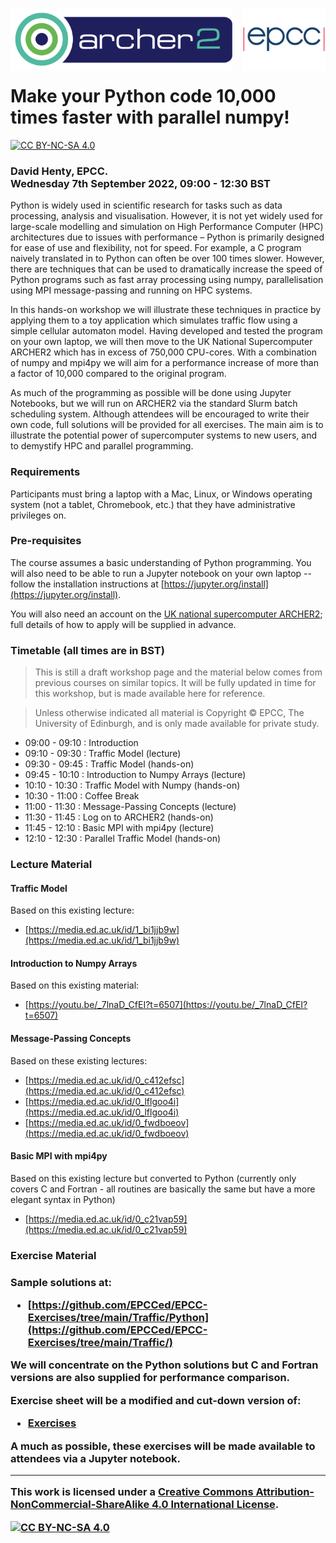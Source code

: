 <img src="./images/Archer2_logo.png" width="355" height="100"
align="left"> <img src="./images/epcc_logo.jpg" align="right"
width="133" height="100">

<br /><br /><br /><br /><br />

# Make your Python code 10,000 times faster with parallel numpy!

[![CC BY-NC-SA 4.0][cc-by-nc-sa-shield]][cc-by-nc-sa]

<h3>David Henty, EPCC.<br />
Wednesday 7th September 2022, 09:00 - 12:30 BST
</h3>

Python is widely used in scientific research for tasks such as data
processing, analysis and visualisation. However, it is not yet widely
used for large-scale modelling and simulation on High Performance
Computer (HPC) architectures due to issues with performance – Python
is primarily designed for ease of use and flexibility, not for
speed. For example, a C program naively translated in to Python can
often be over 100 times slower. However, there are techniques that can
be used to dramatically increase the speed of Python programs such as
fast array processing using numpy, parallelisation using MPI
message-passing and running on HPC systems.

In this hands-on workshop we will illustrate these techniques in
practice by applying them to a toy application which simulates traffic
flow using a simple cellular automaton model. Having developed and
tested the program on your own laptop, we will then move to the UK
National Supercomputer ARCHER2 which has in excess of 750,000
CPU-cores. With a combination of numpy and mpi4py we will aim for a
performance increase of more than a factor of 10,000 compared to the
original program.

As much of the programming as possible will be done using Jupyter
Notebooks, but we will run on ARCHER2 via the standard Slurm batch
scheduling system. Although attendees will be encouraged to write
their own code, full solutions will be provided for all exercises. The
main aim is to illustrate the potential power of supercomputer systems
to new users, and to demystify HPC and parallel programming.

<h3>Requirements</h3>

Participants must bring a laptop with a Mac, Linux, or Windows
operating system (not a tablet, Chromebook, etc.) that they have
administrative privileges on.

<h3>Pre-requisites</h3>

The course assumes a basic understanding of Python programming. You
will also need to be able to run a Jupyter notebook on your own laptop
-- follow the installation instructions at
[https://jupyter.org/install](https://jupyter.org/install).

You will also need an account on the [UK national supercomputer
ARCHER2](https://www.archer2.ac.uk/); full details of how to apply
will be supplied in advance.

<h3>Timetable (all times are in BST)</h3>

<p><blockquote>This is still a draft workshop page and the material
below comes from previous courses on similar topics. It will be fully
updated in time for this workshop, but is made available here for
reference.</blockquote></p>

<p><blockquote>Unless otherwise indicated all material is Copyright
&copy; EPCC, The University of Edinburgh, and is only made available
for private study. </blockquote></p>

 * 09:00 - 09:10 : Introduction
 * 09:10 - 09:30 : Traffic Model (lecture)
 * 09:30 - 09:45 : Traffic Model (hands-on)
 * 09:45 - 10:10 : Introduction to Numpy Arrays (lecture)
 * 10:10 - 10:30 : Traffic Model with Numpy (hands-on)
 * 10:30 - 11:00 : Coffee Break
 * 11:00 - 11:30 : Message-Passing Concepts (lecture)
 * 11:30 - 11:45 : Log on to ARCHER2 (hands-on)
 * 11:45 - 12:10 : Basic MPI with mpi4py (lecture)
 * 12:10 - 12:30 : Parallel Traffic Model (hands-on)

<h3>Lecture Material</h3>

<h4>Traffic Model</h4>

Based on this existing lecture:

 * [https://media.ed.ac.uk/id/1_bi1jjb9w](https://media.ed.ac.uk/id/1_bi1jjb9w)

<h4>Introduction to Numpy Arrays</h4>

Based on this existing material:

  * [https://youtu.be/_7lnaD_CfEI?t=6507](https://youtu.be/_7lnaD_CfEI?t=6507)

<h4>Message-Passing Concepts</h4>

Based on these existing lectures:

 * [https://media.ed.ac.uk/id/0_c412efsc](https://media.ed.ac.uk/id/0_c412efsc)
 * [https://media.ed.ac.uk/id/0_lflgoo4i](https://media.ed.ac.uk/id/0_lflgoo4i)
 * [https://media.ed.ac.uk/id/0_fwdboeov](https://media.ed.ac.uk/id/0_fwdboeov)

<h4>Basic MPI with mpi4py</h4>

Based on this existing lecture but converted to Python (currently
only covers C and Fortran - all routines are basically the same but
have a more elegant syntax in Python)

 * [https://media.ed.ac.uk/id/0_c21vap59](https://media.ed.ac.uk/id/0_c21vap59)

<h3>Exercise Material<h3>

Sample solutions at:

  * [https://github.com/EPCCed/EPCC-Exercises/tree/main/Traffic/Python](https://github.com/EPCCed/EPCC-Exercises/tree/main/Traffic/)

We will concentrate on the Python solutions but C and Fortran versions
are also supplied for performance comparison.

Exercise sheet will be a modified and cut-down version of:

  * [Exercises](exercises/ihpcss2022-exercises.pdf)

A much as possible, these exercises will be made available to
attendees via a Jupyter notebook.

---

This work is licensed under a
[Creative Commons Attribution-NonCommercial-ShareAlike 4.0 International License][cc-by-nc-sa].

[cc-by-nc-sa]: http://creativecommons.org/licenses/by-nc-sa/4.0/
[cc-by-nc-sa-image]: https://licensebuttons.net/l/by-nc-sa/4.0/88x31.png
[cc-by-nc-sa-shield]: https://img.shields.io/badge/License-CC%20BY--NC--SA%204.0-lightgrey.svg

[![CC BY-NC-SA 4.0][cc-by-nc-sa-image]][cc-by-nc-sa]



